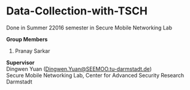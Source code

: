 # Data-Collection-with-TSCH
Done in Summer 22016 semester in Secure Mobile Networking Lab


**Group Members**  
1. Pranay Sarkar  


**Supervisor**  
Dingwen Yuan (Dingwen.Yuan@SEEMOO.tu-darmstadt.de)  
Secure Mobile Networking Lab, Center for Advanced Security Research Darmstadt   
